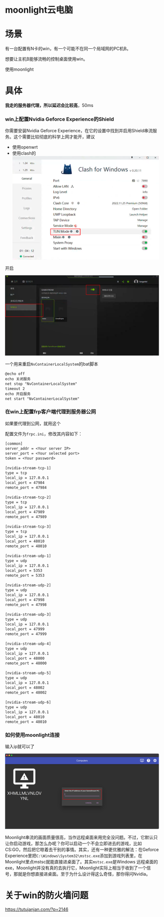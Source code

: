 # moonlight云电脑

# 场景

有一台配置有N卡的win，有一个可能不在同一个局域网的PC机B。

想要让主机B能够流畅的控制桌面使用win。

使用moonlight



# 具体

**我走的服务器代理，所以延迟会比较高**，50ms

### win上配置Nvidia Geforce Experience的Shield

你需要安装Nvidia Geforce Experience，在它的设置中找到并启用Shield串流服务。这个需要比较彻底的科学上网才能开，建议

- 使用openwrt
- 使用clash的![image-20221218215126294](https://raw.githubusercontent.com/kengerlwl/kengerlwl.github.io/master/image/73e9ab486fd11539c76112ad3b7a06ee/b703ea739dcdd293f634aa9e2a162cea.png)



开启

![image-20221218215224220](https://raw.githubusercontent.com/kengerlwl/kengerlwl.github.io/master/image/73e9ab486fd11539c76112ad3b7a06ee/5746c9a1c937323307aec8793f8fccdb.png)



一个用来重启`NvContainerLocalSystem`的bat脚本

```
@echo off
echo 关闭服务
net stop "NvContainerLocalSystem"
timeout 2
echo 开启服务
net start "NvContainerLocalSystem"
```





### 在win上配置frp客户端代理到服务器公网

如果要代理到公网，就用这个

配置文件为`frpc.ini`，修改其内容如下：

```
[common]
server_addr = <Your server IP>
server_port = <Your selected port>
token = <Your password>

[nvidia-stream-tcp-1]
type = tcp
local_ip = 127.0.0.1
local_port = 47984
remote_port = 47984

[nvidia-stream-tcp-2]
type = tcp
local_ip = 127.0.0.1
local_port = 47989
remote_port = 47989

[nvidia-stream-tcp-3]
type = tcp
local_ip = 127.0.0.1
local_port = 48010
remote_port = 48010

[nvidia-stream-udp-1]
type = udp
local_ip = 127.0.0.1
local_port = 5353
remote_port = 5353

[nvidia-stream-udp-2]
type = udp
local_ip = 127.0.0.1
local_port = 47998
remote_port = 47998

[nvidia-stream-udp-3]
type = udp
local_ip = 127.0.0.1
local_port = 47999
remote_port = 47999

[nvidia-stream-udp-4]
type = udp
local_ip = 127.0.0.1
local_port = 48000
remote_port = 48000

[nvidia-stream-udp-5]
type = udp
local_ip = 127.0.0.1
local_port = 48002
remote_port = 48002

[nvidia-stream-udp-6]
type = udp
local_ip = 127.0.0.1
local_port = 48010
remote_port = 48010
```





### 如何使用moonlight连接



输入ip就可以了

![image-20221218215436510](https://raw.githubusercontent.com/kengerlwl/kengerlwl.github.io/master/image/73e9ab486fd11539c76112ad3b7a06ee/b09f89e9c462116de9d3f82fd710ba58.png)



Moonlight串流的画面质量很高，当作远程桌面来用完全没问题。不过，它默认只让你启动游戏，那怎么办呢？你可以启动一个不会立即进去的游戏，比如CS:GO，然后把它晾着去干别的事情。其实，还有一种更优雅的解法：在Geforce Experience里把`C:\Windows\System32\mstsc.exe`添加到游戏列表里，在Moonlight里点mstsc就能直接进桌面了。其实`mstsc.exe`是Windows 远程桌面的exe，Moonlight并没有真的去执行它，Moonlight实际上相当于收到了一个信号，那就是你想直接进桌面。至于为什么设计得这么奇怪，那你得问Nvidia。







# 关于win的防火墙问题

https://tutujanjan.com/?p=2146
